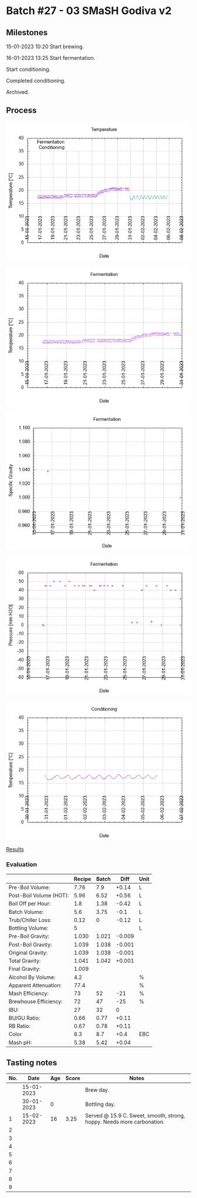 # Batch #27 - 03 SMaSH Godiva v2

## Milestones

15-01-2023 10:20 Start brewing.

16-01-2023 13:25 Start fermentation.

Start conditioning.

Completed conditioning.

Archived.

## Process

![temperature](temperature.png)

![fermentation](fermentation.png)

![specific gravity](gravity.png)

![pressure](pressure.png)

![conditioning](conditioning.png)

[Results](./Batch_27_results.pdf)

### Evaluation

|                         | Recipe | Batch | Diff   | Unit |
|-------------------------|--------|-------|--------|------|
| Pre-Boil Volume:        | 7.76   | 7.9   | +0.14  | L    |
| Post-Boil Volume (HOT): | 5.96   | 6.52  | +0.56  | L    |
| Boil Off per Hour:      | 1.8    | 1.38  | -0.42  | L    |
| Batch Volume:           | 5.6    | 3.75  | -0.1   | L    |
| Trub/Chiller Loss:      | 0.12   | 0     | -0.12  | L    |
| Bottling Volume:        | 5      |       |        | L    |
| Pre-Boil Gravity:       | 1.030  | 1.021 | -0.009 |      |
| Post-Boil Gravity:      | 1.039  | 1.038 | -0.001 |      |
| Original Gravity:       | 1.039  | 1.038 | -0.001 |      |
| Total Gravity:          | 1.041  | 1.042 | +0.001 |      |
| Final Gravity:          | 1.009  |       |        |      |
| Alcohol By Volume:      | 4.2    |       |        | %    |
| Apparent Attenuation:   | 77.4   |       |        | %    |
| Mash Efficiency:        | 73     | 52    | -21    | %    |
| Brewhouse Efficiency:   | 72     | 47    | -25    | %    |
| IBU:                    | 27     | 32    |  0     |      |
| BU/GU Ratio:            | 0.66   | 0.77  | +0.11  |      |
| RB Ratio:               | 0.67   | 0.78  | +0.11  |      |
| Color                   | 8.3    | 8.7   | +0.4   | EBC  |
| Mash pH:                | 5.38   | 5.42  | +0.04  |      |

## Tasting notes

| No. | Date       | Age | Score | Notes |
|-----|------------|-----|-------|-------|
|     | 15-01-2023 |     |       | Brew day. |
|     | 30-01-2023 |   0 |       | Bottling day. |
|   1 | 15-02-2023 |  16 | 3.25  | Served @ 15.9 C. Sweet, smooth, strong, hoppy. Needs more carbonation. |
|   2 |            |     |       |  |
|   3 |            |     |       |  |
|   4 |            |     |       |  |
|   5 |            |     |       |  |
|   6 |            |     |       |  |
|   7 |            |     |       |  |
|   8 |            |     |       |  |
|   9 |            |     |       |  |
